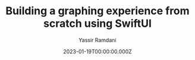 ---
slug: >-
  /talks/cocoaheads-paris/january-2023/yassir-ramdani-building-a-graphing-experience-from-scratch-using-swiftui
date: 2023-01-19T00:00:00.000Z
title: Building a graphing experience from scratch using SwiftUI
author: Yassir Ramdani
video: CFO99gazvec
thumbnail: https://async-assets.s3.eu-west-3.amazonaws.com/thumbnails/CFO99gazvec.jpg
slides: null
tags: []
year: 2023
conference: cocoaheads-paris
edition: january-2023
allow_ads: false
---